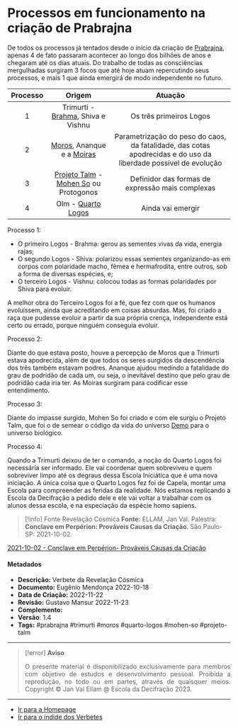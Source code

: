 # Processos em funcionamento na criação de Prabrajna

De todos os processos já tentados desde o início da criação de [Prabrajna](Prabrajna.md), apenas 4 de fato passaram acontecer ao longo dos bilhões de anos e chegaram até os dias atuais. Do trabalho de todas as consciências mergulhadas surgiram 3 focos que até hoje atuam repercutindo seus processos, e mais 1 que ainda emergirá de modo independente no futuro. 

|Processo|Origem|Atuação|
|:-:|:-:|:-:|
|1|Trimurti - [Brahma](Brahma.md), Shiva e Vishnu|Os três primeiros Logos|
|2|[Moros](Moros.md), Ananque e a [Moiras](Moiras.md)|Parametrização do peso do caos, da fatalidade, das cotas apodrecidas e do uso da liberdade possível de evolução| 
|3|[Projeto Talm](Projeto%20Talm.md) - [Mohen So](Mohen%20So.md) ou Protogonos|Definidor das formas de expressão mais complexas|
|4|Olm - [Quarto Logos](Quarto%20Logos.md)|Ainda vai emergir|

Processo 1:

- O primeiro Logos - Brahma: gerou as sementes vivas da vida, energia rajas;
- O segundo Logos - Shiva: polarizou essas sementes organizando-as em corpos com polaridade macho, fêmea e hermafrodita, entre outros, sob a forma de diversas espécies, e; 
- O terceiro Logos - Vishnu: colocou todas as formas polaridades por Shiva para evoluir. 

A melhor obra do Terceiro Logos foi a fé, que fez com que os humanos evoluíssem, ainda que acreditando em coisas absurdas. Mas, foi criado a raça que pudesse evoluir a partir da sua própria crença, independente está certo ou errado, porque ninguém conseguia evoluir. 

Processo 2:

Diante do que estava posto, houve a percepção de Moros que a Trimurti estava apodrecida, além de que todos os seres surgidos da descendência dos três também estavam podres. Ananque ajudou medindo a fatalidade do grau de podridão de cada um, ou seja, o inevitável destino que pelo grau de podridão cada iria ter. As Moiras surgiram para codificar esse entendimento. 

Processo 3:

Diante do impasse surgido, Mohen So foi criado e com ele surgiu o Projeto Talm, que foi o de semear o código da vida do universo [Demo](Demos.md) para o universo biológico. 

Processo 4: 

Quando a Trimurti deixou de ter o comando, a noção do Quarto Logos foi necessária ser informado. Ele vai coordenar quem sobreviveu e quem sobreviver limpo até os degraus dessa Escola Iniciática que é uma nova iniciação. A única coisa que o Quarto Logos fez foi de Capela, montar uma Escola para compreender as feridas da realidade. Nós estamos replicando a Escola da Decifração a pedido dele e ele vai voltar a trabalhar com os alunos dessa escola, e na especiação da espécie homo sapiens. 

> [!info] Fonte Revelação Cósmica
>**Fonte:** ELLAM, Jan Val. Palestra: **Conclave em Perpérion: Prováveis Causas da Criação**. São Paulo-SP: 2021-10-02. 

[2021-10-02 - Conclave em Perpérion- Prováveis Causas da Criação](2021-10-02%20-%20Conclave%20em%20Perpérion-%20Prováveis%20Causas%20da%20Criação.md)

#### Metadados

- **Descrição:** Verbete da Revelação Cósmica
- **Documento:** Eugênio Mendonça 2022-10-18 
- **Data de Criação:** 2022-11-22
- **Revisão:** Gustavo Mansur 2022-11-23
- **Complemento:** 
- **Versão**: 1.4 
- **Tags:** #prabrajna #trimurti #moros #quarto-logos #mohen-so #projeto-talm  

---
> [!error] **Aviso**
> <p align="justify">O presente material é disponibilizado exclusivamente para membros com objetivo de estudos e desenvolvimento pessoal. Proibida a reprodução, no todo ou em partes, através de quaisquer meios. Copyright © Jan Val Ellam @ Escola da Decifração 2023. </p>

---
- [Ir para a Homepage](Homepage.canvas)
- [Ir para o índide dos Verbetes](ÍNDIDE%20GERAL%20DOS%20VERBETES.canvas)
